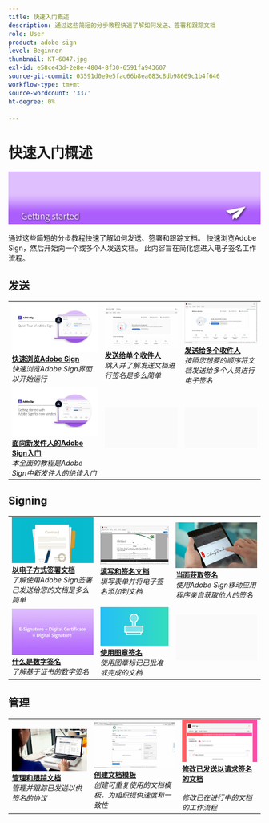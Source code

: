 ```yaml
---
title: 快速入门概述
description: 通过这些简短的分步教程快速了解如何发送、签署和跟踪文档
role: User
product: adobe sign
level: Beginner
thumbnail: KT-6847.jpg
exl-id: e58ce43d-2e8e-4804-8f30-6591fa943607
source-git-commit: 03591d0e9e5fac66b8ea083c8db98669c1b4f646
workflow-type: tm+mt
source-wordcount: '337'
ht-degree: 0%

---
```


# 快速入门概述

![签名快速入门图像](../assets/Hero-GettingStarted.png)

通过这些简短的分步教程快速了解如何发送、签署和跟踪文档。 快速浏览Adobe Sign，然后开始向一个或多个人发送文档。 此内容旨在简化您进入电子签名工作流程。

## 发送

<table style="table-layout:fixed">
<tr>
 <td>
    <a href="quick-tour.md">
      <img alt="快速浏览Adobe Sign" src="../assets/Quick-Tour.png" />
    </a>
    <div>
    <a href="quick-tour.md"><strong>快速浏览Adobe Sign</strong></a>
    </div>
    <em>快速浏览Adobe Sign界面以开始运行</em>
    <br>
  </td>
  <td>
    <a href="send-to-single-recipient.md">
      <img alt="发送给单个收件人" src="../assets/Send-to-single-recipient.png" />
    </a>
    <div>
    <a href="send-to-single-recipient.md"><strong>发送给单个收件人</strong></a>
    </div>
    <em>跳入并了解发送文档进行签名是多么简单</em>
    <br>
  </td>
  <td>
    <a href="send-to-multiple-recipients.md">
      <img alt="发送给多个收件人" src="../assets/Sending-to-multiple-recipients.png" />
    </a>
    <div>
    <a href="send-to-multiple-recipients.md"><strong>发送给多个收件人</strong></a>
    </div>
    <em>按照您想要的顺序将文档发送给多个人员进行电子签名</em>
    <br>
  </td>
</tr>
<tr>
  <td>
    <a href="new-sender.md">
      <img alt="面向新发件人的Adobe Sign入门" src="../assets/gettingstartednew.png" />
    </a>
    <div>
    <a href="new-sender.md"><strong>面向新发件人的Adobe Sign入门</strong></a>
    </div>
    <em>本全面的教程是Adobe Sign中新发件人的绝佳入门</em>
    <br>
  </td>
  <td>
    <img alt="间隔符" src="../assets/Grayspacer.png" />
    <div>
    <br>
  </td>
  <td>
    <img alt="间隔符" src="../assets/Grayspacer.png" />
    <div>
    <br>
  </td>
</tr>
</table>

## Signing

<table style="table-layout:fixed">
<tr>
  <td>
    <a href="electronically-sign-a-document.md">
      <img alt="以电子方式签署文档" src="../assets/Electronically-sign.png" />
    </a>
    <div>
    <a href="electronically-sign-a-document.md"><strong>以电子方式签署文档</strong></a>
    </div>
    <em>了解使用Adobe Sign签署已发送给您的文档是多么简单</em>
    <br>
  </td>
  <td>
    <a href="fill-and-sign.md">
      <img alt="填写和签名文档" src="../assets/FillandSign.png" />
    </a>
    <div>
    <a href="fill-and-sign.md"><strong>填写和签名文档</strong></a>
    </div>
    <em>填写表单并将电子签名添加到文档</em>
    <br>
  </td>
  <td>
    <a href="sign-in-person.md">
      <img alt="当面获取签名" src="../assets/In-person.png" />
    </a>
    <div>
    <a href="sign-in-person.md"><strong>当面获取签名</strong></a>
    </div>
    <em>使用Adobe Sign移动应用程序亲自获取他人的签名</em>
    <br>
  </td>
</tr>
<tr>
  <td>
    <a href="sign-with-a-digital-signature.md">
      <img alt="什么是数字签名" src="../assets/Whatisdigsig_1280.jpg" />
    </a>
    <div>
    <a href="sign-with-a-digital-signature.md"><strong>什么是数字签名</strong></a>
    </div>
    <em>了解基于证书的数字签名</em>
    <br>
  </td>
  <td>
    <a href="sign-with-a-stamp.md">
      <img alt="使用图章签名" src="../assets/Stamp.png" />
    </a>
    <div>
    <a href="sign-with-a-stamp.md"><strong>使用图章签名</strong></a>
    </div>
    <em>使用图章标记已批准或完成的文档</em>
     <br>
  </td> 
  <td>
    <img alt="间隔符" src="../assets/Grayspacer.png" />
    <div>
    <br>
  </td>
</tr>  
</table>

## 管理

<table style="table-layout:fixed">
<tr>
  <td>
    <a href="manage-and-track.md">
      <img alt="管理和跟踪文档" src="../assets/Managing.png" />
    </a>
    <div>
    <a href="manage-and-track.md"><strong>管理和跟踪文档</strong></a>
    </div>
    <em>管理并跟踪已发送以供签名的协议</em>
    <br>
  </td>
  <td>
    <a href="../sign-advanced-users/create-a-template.md">
      <img alt="创建文档模板" src="../assets/Template.png" />
    </a>
    <div>
    <a href="../sign-advanced-users/create-a-template.md"><strong>创建文档模板</strong></a>
    </div>
    <em>创建可重复使用的文档模板，为组织提供速度和一致性</em>
    <br>
  </td>
  <td>
    <a href="modify-in-flight.md">
      <img alt="修改已发送以请求签名的文档" src="../assets/Modifying-sending.png" />
    </a>
    <div>
    <a href="modify-in-flight.md"><strong>修改已发送以请求签名的文档</strong></a>
    </div>
    <br>
    <em>修改已在进行中的文档的工作流程</em>
  </td>
</tr>
</table>
